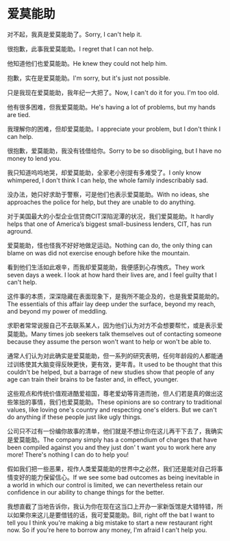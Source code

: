 # 爱莫能助

<p><span class="chinese">对不起，我真是爱莫能助了。</span><span class="english">Sorry, I can't help it.</span></p>

<p><span class="chinese">很抱歉，此事我爱莫能助。</span><span class="english">I regret that I can not help.</span></p>

<p><span class="chinese">他知道他们也爱莫能助。</span><span class="english">He knew they could not help him.</span></p>

<p><span class="chinese">抱歉，实在是爱莫能助。</span><span class="english">I'm sorry, but it's just not possible.</span></p>

<p><span class="chinese">只是我现在爱莫能助，我年纪一大把了。</span><span class="english">Now, I can't do it for you. I'm too old.</span></p>

<p><span class="chinese">他有很多困难，但我爱莫能助。</span><span class="english">He's having a lot of problems, but my hands are tied.</span></p>

<p><span class="chinese">我理解你的困难，但却爱莫能助。</span><span class="english">I appreciate your problem, but I don't think I can help.</span></p>

<p><span class="chinese">很抱歉，爱莫能助，我没有钱借给你。</span><span class="english">Sorry to be so disobliging, but I have no money to lend you.</span></p>

<p><span class="chinese">我只知道呜呜地哭，却爱莫能助，全家老小别提有多难受了。</span><span class="english">I only know whimpered, I don't think I can help, the whole family indescribably sad.</span></p>

<p><span class="chinese">没办法，她只好求助于警察，可是他们也表示爱莫能助。</span><span class="english">With no ideas, she approaches the police for help, but they are unable to do anything.</span></p>

<p><span class="chinese">对于美国最大的小型企业信贷商CIT深陷泥潭的状况，我们爱莫能助。</span><span class="english">It hardly helps that one of America’s biggest small-business lenders, CIT, has run aground.</span></p>

<p><span class="chinese">爱莫能助，怪也怪我不好好地做足运动。</span><span class="english">Nothing can do, the only thing can blame on was did not exercise enough before hike the mountain.</span></p>

<p><span class="chinese">看到他们生活如此艰辛，而我却爱莫能助，我便感到心存愧疚。</span><span class="english">They work seven days a week. I look at how hard their lives are, and I feel guilty that I can't help.</span></p>

<p><span class="chinese">这件事的本质，深深隐藏在表面现象下，是我所不能企及的，也是我爱莫能助的。</span><span class="english">The essentials of this affair lay deep under the surface, beyond my reach, and beyond my power of meddling.</span></p>

<p><span class="chinese">求职者常常说服自己不去联系某人，因为他们认为对方不会想要帮忙，或是表示爱莫能助。</span><span class="english">Many times job seekers talk themselves out of contacting someone because they assume the person won't want to help or won't be able to.</span></p>

<p><span class="chinese">通常人们认为对此确实是爱莫能助，但一系列的研究表明，任何年龄段的人都能通过训练使其大脑变得反映更快，更有效，更年青。</span><span class="english">It used to be thought that this couldn't be helped, but a barrage of new studies show that people of any age can train their brains to be faster and, in effect, younger.</span></p>

<p><span class="chinese">这些观点和传统价值观进酷爱祖国，尊老爱幼等背道而驰，但人们若是真的做出这些笨拙的事情，我们也爱莫能助。</span><span class="english">These opinions are so contrary to traditional values, like loving one's country and respecting one's elders. But we can't do anything if these people just like ugly things.</span></p>

<p><span class="chinese">公司只不过有一份编你故事的清单，他们就是不想让你在这儿再干下去了，我确实是爱莫能助。</span><span class="english">The company simply has a compendium of charges that have been compiled against you and they just don' t want you to work here any more! There's nothing I can do to help you!</span></p>

<p><span class="chinese">假如我们把一些恶果，视作人类爱莫能助的世界中之必然，我们还是能对自己将事情变好的能力保留信心。</span><span class="english">If we see some bad outcomes as being inevitable in a world in which our control is limited, we can nevertheless retain our confidence in our ability to change things for the better.</span></p>

<p><span class="chinese">我想直截了当地告诉你，我认为你在现在这当口上开办一家新饭馆是大错特错，所以如果你来这儿是要借钱的话，我可爱莫能助。</span><span class="english">Bill, right off the bat I want to tell you I think you're making a big mistake to start a new restaurant right now. So if you're here to borrow any money, I'm afraid I can't help you.</span></p>


